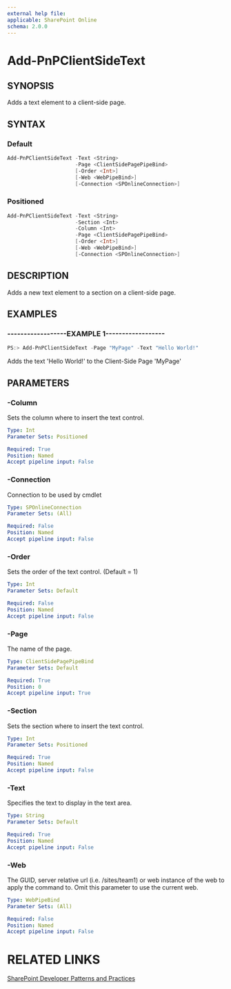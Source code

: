```yaml
---
external help file:
applicable: SharePoint Online
schema: 2.0.0
---
```

# Add-PnPClientSideText

## SYNOPSIS
Adds a text element to a client-side page.

## SYNTAX 

### Default
```powershell
Add-PnPClientSideText -Text <String>
                      -Page <ClientSidePagePipeBind>
                      [-Order <Int>]
                      [-Web <WebPipeBind>]
                      [-Connection <SPOnlineConnection>]
```

### Positioned
```powershell
Add-PnPClientSideText -Text <String>
                      -Section <Int>
                      -Column <Int>
                      -Page <ClientSidePagePipeBind>
                      [-Order <Int>]
                      [-Web <WebPipeBind>]
                      [-Connection <SPOnlineConnection>]
```

## DESCRIPTION
Adds a new text element to a section on a client-side page.

## EXAMPLES

### ------------------EXAMPLE 1------------------
```powershell
PS:> Add-PnPClientSideText -Page "MyPage" -Text "Hello World!"
```

Adds the text 'Hello World!' to the Client-Side Page 'MyPage'

## PARAMETERS

### -Column
Sets the column where to insert the text control.

```yaml
Type: Int
Parameter Sets: Positioned

Required: True
Position: Named
Accept pipeline input: False
```

### -Connection
Connection to be used by cmdlet

```yaml
Type: SPOnlineConnection
Parameter Sets: (All)

Required: False
Position: Named
Accept pipeline input: False
```

### -Order
Sets the order of the text control. (Default = 1)

```yaml
Type: Int
Parameter Sets: Default

Required: False
Position: Named
Accept pipeline input: False
```

### -Page
The name of the page.

```yaml
Type: ClientSidePagePipeBind
Parameter Sets: Default

Required: True
Position: 0
Accept pipeline input: True
```

### -Section
Sets the section where to insert the text control.

```yaml
Type: Int
Parameter Sets: Positioned

Required: True
Position: Named
Accept pipeline input: False
```

### -Text
Specifies the text to display in the text area.

```yaml
Type: String
Parameter Sets: Default

Required: True
Position: Named
Accept pipeline input: False
```

### -Web
The GUID, server relative url (i.e. /sites/team1) or web instance of the web to apply the command to. Omit this parameter to use the current web.

```yaml
Type: WebPipeBind
Parameter Sets: (All)

Required: False
Position: Named
Accept pipeline input: False
```

# RELATED LINKS

[SharePoint Developer Patterns and Practices](http://aka.ms/sppnp)